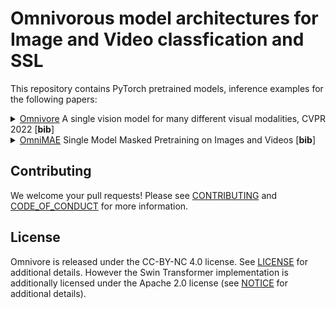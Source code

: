 # Omnivorous model architectures for Image and Video classfication and SSL 

This repository contains PyTorch pretrained models, inference examples for the following papers:
<details>
<summary>
  <a href="omnivore_README.md">Omnivore</a> A single vision model for many different visual modalities, CVPR 2022 [<b>bib</b>]
</summary>

```
@inproceedings{girdhar2022omnivore,
  title={{Omnivore: A Single Model for Many Visual Modalities}},
  author={Girdhar, Rohit and Singh, Mannat and Ravi, Nikhila and van der Maaten, Laurens and Joulin, Armand and Misra, Ishan},
  booktitle={CVPR},
  year={2022}
}
```
</details>
<details>
<summary>
<a href="omnimae_README.md">OmniMAE</a> Single Model Masked Pretraining on Images and Videos  [<b>bib</b>]
</summary>

```
@inproceedings{girdhar2022omnivore,
  title={{OmniMAE: Single Model Masked Pretraining on Images and Videos}},
  author={Girdhar, Rohit and El-Nouby Alaa and Singh, Mannat and Alwala, Kalyan Vasudev and Joulin, Armand and Misra, Ishan},
  booktitle={TODO},
  year={2022}
}
```
</details>

## Contributing
We welcome your pull requests! Please see [CONTRIBUTING](CONTRIBUTING.md) and [CODE_OF_CONDUCT](CODE_OF_CONDUCT.md) for more information.

## License
Omnivore is released under the CC-BY-NC 4.0 license. See [LICENSE](LICENSE) for additional details. However the Swin Transformer implementation is additionally licensed under the Apache 2.0 license (see [NOTICE](NOTICE) for additional details).

